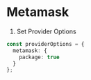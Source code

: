 # Metamask

1. Set Provider Options

```typescript
const providerOptions = {
  metamask: {
    package: true
  }
};
```